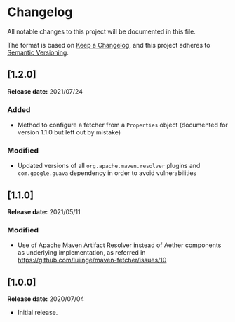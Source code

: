 Changelog
===============================================================================


All notable changes to this project will be documented in this file.

The format is based on [Keep a Changelog][1],
and this project adheres to [Semantic Versioning][2].

[1.2.0]
-------------------------------------------------------------------------------
**Release date:** 2021/07/24

### Added
- Method to configure a fetcher from a `Properties` object
  (documented for version 1.1.0 but left out by mistake)
### Modified
- Updated versions of all `org.apache.maven.resolver` plugins and `com.google.guava` 
dependency in order to avoid vulnerabilities
  
[1.1.0]
-------------------------------------------------------------------------------
**Release date:** 2021/05/11

### Modified
- Use of Apache Maven Artifact Resolver instead of Aether components 
  as underlying implementation, as referred in https://github.com/luiinge/maven-fetcher/issues/10

[1.0.0]
-------------------------------------------------------------------------------
**Release date:** 2020/07/04

- Initial release.


[1]: <https://keepachangelog.com/en/1.0.0/>
[2]: <https://semver.org>